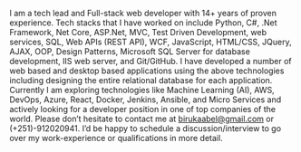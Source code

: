 I am a tech lead and Full-stack web developer with 14+ years of proven experience. Tech stacks that I have worked on include Python, C#, .Net Framework, Net Core, 
ASP.Net, MVC, Test Driven Development, web services, SQL, Web APIs (REST API), WCF, JavaScript, HTML/CSS, JQuery, AJAX, OOP, Design Patterns, Microsoft SQL Server for database development, IIS web server, and Git/GitHub. I have developed a number of web based and desktop based applications using the above technologies 
including designing the entire relational database for each application.  Currently I am exploring technologies like Machine Learning (AI), AWS, DevOps, Azure, React, Docker, Jenkins, Ansible, and Micro Services and actively looking for a developer position in one of top companies of the world. Please don’t hesitate to contact me at birukaabel@gmail.com or (+251)-912020941. I’d be happy to schedule a discussion/interview to go over my work-experience or qualifications in more detail.
